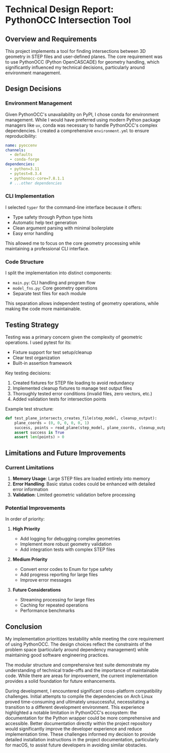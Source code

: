 # Technical Design Report: PythonOCC Intersection Tool

## Overview and Requirements

This project implements a tool for finding intersections between 3D geometry in STEP files and user-defined planes. The core requirement was to use PythonOCC (Python OpenCASCADE) for geometry handling, which significantly influenced my technical decisions, particularly around environment management.

## Design Decisions

### Environment Management

Given PythonOCC's unavailability on PyPI, I chose conda for environment management. While I would have preferred using modern Python package managers like `uv`, conda was necessary to handle PythonOCC's complex dependencies. I created a comprehensive `environment.yml` to ensure reproducibility:

```yaml
name: pyoccenv
channels:
  - defaults
  - conda-forge
dependencies:
  - python=3.11
  - pytest=8.3.4
  - pythonocc-core=7.8.1.1
  # ...other dependencies
```

### CLI Implementation

I selected `typer` for the command-line interface because it offers:
- Type safety through Python type hints
- Automatic help text generation
- Clean argument parsing with minimal boilerplate
- Easy error handling

This allowed me to focus on the core geometry processing while maintaining a professional CLI interface.

### Code Structure

I split the implementation into distinct components:
- `main.py`: CLI handling and program flow
- `model_fns.py`: Core geometry operations
- Separate test files for each module

This separation allows independent testing of geometry operations, while making the code more maintainable.

## Testing Strategy

Testing was a primary concern given the complexity of geometric operations. I used pytest for its:
- Fixture support for test setup/cleanup
- Clear test organization
- Built-in assertion framework

Key testing decisions:
1. Created fixtures for STEP file loading to avoid redundancy
2. Implemented cleanup fixtures to manage test output files
3. Thoroughly tested error conditions (invalid files, zero vectors, etc.)
4. Added validation tests for intersection points

Example test structure:
```python
def test_plane_intersects_creates_file(step_model, cleanup_output):
    plane_coords = (0, 0, 0, 0, 0, 1)
    success, points = read_plane(step_model, plane_coords, cleanup_output)
    assert success is True
    assert len(points) > 0
```

## Limitations and Future Improvements

### Current Limitations

1. **Memory Usage**: Large STEP files are loaded entirely into memory
2. **Error Handling**: Basic status codes could be enhanced with detailed error information
3. **Validation**: Limited geometric validation before processing

### Potential Improvements

In order of priority:

1. **High Priority**
   - Add logging for debugging complex geometries
   - Implement more robust geometry validation
   - Add integration tests with complex STEP files

2. **Medium Priority**
   - Convert error codes to Enum for type safety
   - Add progress reporting for large files
   - Improve error messages

3. **Future Considerations**
   - Streaming processing for large files
   - Caching for repeated operations
   - Performance benchmarks

## Conclusion

My implementation prioritizes testability while meeting the core requirement of using PythonOCC. The design choices reflect the constraints of the problem space (particularly around dependency management) while maintaining good software engineering practices.

The modular structure and comprehensive test suite demonstrate my understanding of technical trade-offs and the importance of maintainable code. While there are areas for improvement, the current implementation provides a solid foundation for future enhancements.

During development, I encountered significant cross-platform compatibility challenges. Initial attempts to compile the dependencies on Arch Linux proved time-consuming and ultimately unsuccessful, necessitating a transition to a different development environment. This experience highlighted a notable limitation in PythonOCC's ecosystem: the documentation for the Python wrapper could be more comprehensive and accessible. Better documentation directly within the project repository would significantly improve the developer experience and reduce implementation time. These challenges informed my decision to provide detailed installation instructions in the project documentation, particularly for macOS, to assist future developers in avoiding similar obstacles.
